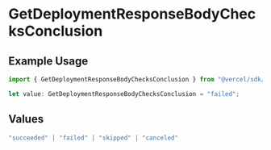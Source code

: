 # GetDeploymentResponseBodyChecksConclusion

## Example Usage

```typescript
import { GetDeploymentResponseBodyChecksConclusion } from "@vercel/sdk/models/operations/getdeployment.js";

let value: GetDeploymentResponseBodyChecksConclusion = "failed";
```

## Values

```typescript
"succeeded" | "failed" | "skipped" | "canceled"
```